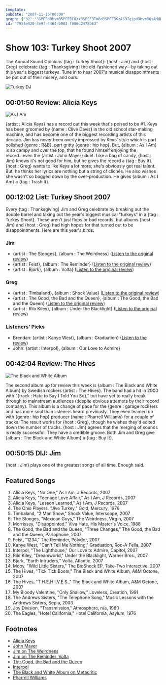 ```yaml
---
template: 
pubdate: "2007-11-16T00:00"
graph: {"32":"3SPFFdDbvm3SPFFBF0Xx3SPFF3TmBd3SPFFBKzAS97qipdDbvmBQsAMdDbvm97qipX6cfdBHm1GBQsAM","K2":"eP8iKlFhAuJWdb6lFhAulFhAuop5niBFdJRlFhAu4tiIolFhAuBHz1tlFhAuBKfw2lFhAuBAIKJlFhAuDH8JtJWdb6jBjthop5niBFdJROJ3hIBIrk8eP8iK4tiIoMwlCq82wm7BHz1tBAy8PBKfw2BAIKJe6jVE","1Y4":"97qipl3pmr8SrOIl3pmr9jnRZl3pmr8SrOIB3WPo8SrOIBJK8K8SrOI9jnRZ3TmBd9jnRZ97qipBHm1G97qipX6cfd","2BR":""}
id: "7953e420-4e9f-4464-b903-f006d2478b63"
---
```






# Show 103: Turkey Shoot 2007

The Annual Sound Opinions {tag : Turkey Shoot}: {host : Jim} and {host : Greg} celebrate {tag : Thanksgiving} the old-fashioned way—by taking out this year's biggest turkeys. Tune in to hear 2007's musical disappointments be put out of their misery, and ours.

![Turkey DJ](https://static.soundopinions.org/images/2007/turkeys-07.jpg)



## 00:01:50 Review: Alicia Keys

![As I Am](https://static.soundopinions.org/assets/103/320.jpg)

{artist : Alicia Keys} has a record out this week that's poised to be #1. Keys has been groomed by {name : Clive Davis} in the old school star-making machine, and has become one of the biggest recording artists of this decade. Jim has never been overly impressed by Keys' style which is part polished {genre : R&B}, part gritty {genre : hip hop}. But, {album : As I Am} is so campy and over the top, that he found himself enjoying the record...even the {artist : John Mayer} duet. Like a bag of candy, {host : Jim} knows it's not good for him, but he gives the record a {tag : Buy It}. {host : Greg} wants to like Keys a lot more; she's obviously got real talent. But, he thinks her lyrics are nothing but a string of clichés. He also wishes she wasn't so bogged down by the over-production. He gives {album : As I Am} a {tag : Trash It}.



## 00:12:02 List: Turkey Shoot 2007

Every {tag : Thanksgiving} Jim and Greg celebrate by breaking out the double barrel and taking out the year's biggest musical "turkeys" in a {tag : Turkey Shoot}. These aren't just flops or bad records, but albums {host : Jim} and {host : Greg} had high hopes for that turned out to be disappointments. Here are this year's birds:


### Jim

- {artist : The Stooges}, {album : The Weirdness} ([Listen to the original review](/show/66/))
- {artist : Feist}, {album : The Reminder} ([Listen to the original review](/show/75/))
- {artist : Bjork}, {album : Volta} ([Listen to the original review](/show/75/))


### Greg

- {artist : Timbaland}, {album : Shock Value} ([Listen to the original review](/show/71/))
- {artist : The Good, the Bad and the Queen}, {album : The Good, the Bad and the Queen} ([Listen to the original review](/show/61/))
- {artist : Rilo Kiley}, {album : Under the Blacklight} ([Listen to the original review](/show/91/))


### Listeners' Picks

- Brendan: {artist : Kanye West}, {album : Graduation} ([Listen to the review](/show/93/))
- John: {artist : Interpol}, {album : Our Love to Admire}



## 00:42:04 Review: The Hives

![The Black and White Album](https://static.soundopinions.org/assets/103/1Y40.jpg)

The second album up for review this week is {album : The Black and White Album} by Swedish rockers {artist : The Hives}. The band had a hit in 2000 with "{track : Hate to Say I Told You So}," but have yet to really break through to mainstream audiences (despite obvious attempts by their record company). This album is a change of pace for the {genre : garage rock}ers and has more soul than listeners heard previously. They even teamed up with {genre : hip hop} producer {name : Pharrell Williams} for a couple of tracks. The result works for {host : Greg}, though he wishes they'd edited down the number of tracks. {host : Jim} agrees that the merging of sounds is really successful. They have a credible groove. Both Jim and Greg give {album : The Black and White Album} a {tag : Buy It}.



## 00:50:15 DIJ: Jim

{host : Jim} plays one of the greatest songs of all time. Enough said.



## Featured Songs

1. Alicia Keys, "No One," As I Am, J Records, 2007
2. Alicia Keys, "Teenage Love Affair," As I Am, J Records, 2007
3. Alicia Keys, "Lesson Learned," As I Am, J Records, 2007
4. The Ohio Players, "Jive Turkey," Gold, Mercury, 1976
5. Timbaland, "2 Man Show," Shock Value, Interscope, 2007
6. The Stooges, "Mexican Guys," The Weirdness, Virgin, 2007
7. Morrissey, "Disappointed," Viva Hate, His Master's Voice, 1988
8. The Good, the Bad and the Queen, "Three Changes," The Good, the Bad and the Queen, Parlophone, 2007
9. Feist, "1234," The Reminder, Polydor, 2007
10. Kanye West, "Can't Tell Me Nothing," Graduation, Roc-A-Fella, 2007
11. Interpol, "The Lighthouse," Our Love to Admire, Capitol, 2007
12. Rilo Kiley, "Dreamworld," Under the Blacklight, Warner Bros., 2007
13. Bjork, "Earth Intruders," Volta, Atlantic, 2007
14. Moby, "Wild Little Sisters," The BioShock EP, Take-Two Interactive, 2007
15. The Hives, "Tick Tick Boom," The Black and White Album, A&M Octone, 2007
16. The Hives, "T.H.E.H.I.V.E.S.," The Black and White Album, A&M Octone, 2007
17. My Bloody Valentine, "Only Shallow," Loveless, Creation, 1991
18. The Andrews Sisters, "The Telephone Song," Music Lessons with the Andrews Sisters, Sepia, 2003
19. Joy Division, "Transmission," Atmosphere, n/a, 1980
20. The Eagles, "Hotel California," Hotel California, Asylum, 1976



## Footnotes

- [Alicia Keys](http://www.aliciakeys.com/)
- [John Mayer](http://www.johnmayer.com/)
- [Jim on The Weirdness](http://www.jimdero.com/News2007/Spincontrolmarch4.htm)
- [Jim on The Reminder, Volta](http://www.jimdero.com/News2007/bjorkandfeist.htm)
- [The Good, the Bad and the Queen](http://www.thegoodthebadandthequeen.com/)
- [Interpol](http://www.interpolnyc.com/)
- [The Black and White Album on Metacritic](http://www.metacritic.com/music/artists/hives/blackandwhitealbum?q=black%20and%20white%20album)
- [Pharrell Williams](http://www.pharrellwilliams.com/)
